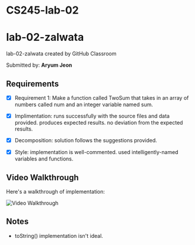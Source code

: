 # CS245-lab-02

# lab-02-zalwata
lab-02-zalwata created by GitHub Classroom

Submitted by: **Aryum Jeon**

## Requirements

* [x] Requirement 1: Make a function called TwoSum that takes in an array of numbers called num and an integer variable named sum.

* [x] Implimentation: runs successfully with the source files and data provided. produces expected results. no deviation from the expected results.
* [x] Decomposition: solution follows the suggestions provided.
* [x] Style: implementation is well-commented. used intelligently-named variables and functions.

## Video Walkthrough

Here's a walkthrough of implementation:

<img src='http://g.recordit.co/CKKuTepo2l.gif' title='Video Walkthrough' width='' alt='Video Walkthrough' />


## Notes

* toString() implementation isn't ideal.

